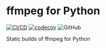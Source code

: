 # ffmpeg for Python

[![CI/CD](https://github.com/MatteoH2O1999/pyffmpeg/actions/workflows/ci.yml/badge.svg)](https://github.com/MatteoH2O1999/pyffmpeg/actions/workflows/ci.yml)
[![codecov](https://codecov.io/github/MatteoH2O1999/pyffmpeg/graph/badge.svg?token=9jkgMvjxxs)](https://codecov.io/github/MatteoH2O1999/pyffmpeg)
![GitHub](https://img.shields.io/github/license/MatteoH2O1999/pyffmpeg)

Static builds of ffmpeg for Python
